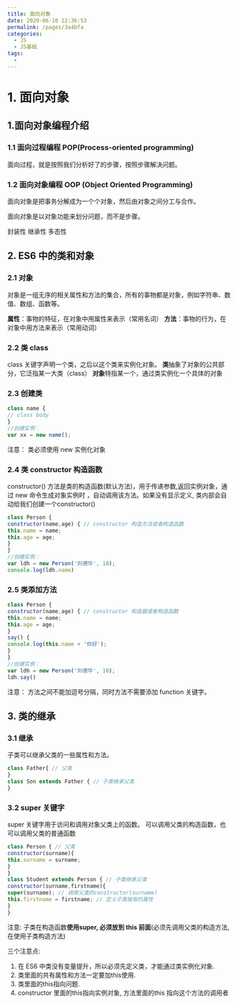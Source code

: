 ```yaml
---
title: 面向对象
date: 2020-06-10 22:36:53
permalink: /pages/3a4bfa
categories: 
  - JS
  - JS基础
tags: 
  - 
---
```


# 1. 面向对象

## 1.面向对象编程介绍

### 1.1 面向过程编程 POP(Process-oriented programming)

面向过程，就是按照我们分析好了的步骤，按照步骤解决问题。

### 1.2 面向对象编程 OOP (Object Oriented Programming)

面向对象是把事务分解成为一个个对象，然后由对象之间分工与合作。

面向对象是以对象功能来划分问题，而不是步骤。

封装性
继承性
多态性

## 2. ES6 中的类和对象

### 2.1 对象

对象是一组无序的相关属性和方法的集合，所有的事物都是对象，例如字符串、数值、数组、函数等。

**属性**：事物的特征，在对象中用属性来表示（常用名词）
**方法**：事物的行为，在对象中用方法来表示（常用动词）

### 2.2 类 class
 class 关键字声明一个类，之后以这个类来实例化对象。
**类**抽象了对象的公共部分，它泛指某一大类（class）
**对象**特指某一个，通过类实例化一个具体的对象

### 2.3 创建类

```js
class name {
// class body
}
//创建实例：
var xx = new name();
```


注意： 类必须使用 new 实例化对象

### 2.4 类 constructor 构造函数
constructor() 方法是类的构造函数(默认方法)，用于传递参数,返回实例对象，通过 new 命令生成对象实例时
，自动调用该方法。如果没有显示定义, 类内部会自动给我们创建一个constructor()

```js
class Person {
constructor(name,age) { // constructor 构造方法或者构造函数
this.name = name;
this.age = age;
}
}
//创建实例：
var ldh = new Person('刘德华', 18);
console.log(ldh.name)
```

### 2.5 类添加方法
```js
class Person {
constructor(name,age) { // constructor 构造器或者构造函数
this.name = name;
this.age = age;
}
say() {
console.log(this.name + '你好');
}
}
//创建实例：
var ldh = new Person('刘德华', 18);
ldh.say()
```
注意： 方法之间不能加逗号分隔，同时方法不需要添加 function 关键字。

## 3. 类的继承

### 3.1 继承

子类可以继承父类的一些属性和方法。
```js
class Father{ // 父类
}
class Son extends Father { // 子类继承父类
}
```
### 3.2 super 关键字
super 关键字用于访问和调用对象父类上的函数。
可以调用父类的构造函数，也可以调用父类的普通函数
```js
class Person { // 父类
constructor(surname){
this.surname = surname;
}
}
class Student extends Person { // 子类继承父类
constructor(surname,firstname){
super(surname); // 调用父类的constructor(surname)
this.firstname = firstname; // 定义子类独有的属性
}
}
```

注意: 子类在构造函数**使用super, 必须放到 this 前面**(必须先调用父类的构造方法,在使用子类构造方法)

三个注意点:
1. 在 ES6 中类没有变量提升，所以必须先定义类，才能通过类实例化对象.
2. 类里面的共有属性和方法一定要加this使用.
3. 类里面的this指向问题.
4. constructor 里面的this指向实例对象, 方法里面的this 指向这个方法的调用者

